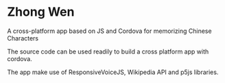 # Zhong Wen

A cross-platform app based on JS and Cordova for memorizing Chinese Characters

The source code can be used readily to build a cross platform app with cordova.

The app make use of ResponsiveVoiceJS, Wikipedia API and p5js libraries.

